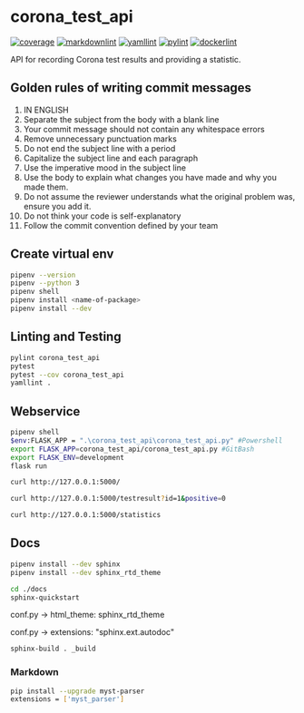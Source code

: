 # corona_test_api
[![coverage](https://gitlab.com/hs-karlsruhe/ss2021/zaan1018/corona_test_api/badges/master/coverage.svg)](https://hs-karlsruhe.gitlab.io/ss2021/zaan1018/corona_test_api/test/)
[![markdownlint](https://hs-karlsruhe.gitlab.io/ss2021/zaan1018/corona_test_api/badges/markdownlint.svg)](https://gitlab.com/hs-karlsruhe/ss2021/zaan1018/corona_test_api/commits/master)
[![yamllint](https://hs-karlsruhe.gitlab.io/ss2021/zaan1018/corona_test_api/badges/yamllint.svg)](https://gitlab.com/hs-karlsruhe/ss2021/zaan1018/corona_test_api/commits/master)
[![pylint](https://hs-karlsruhe.gitlab.io/ss2021/zaan1018/corona_test_api/badges/pylint.svg)](https://hs-karlsruhe.gitlab.io/ss2021/zaan1018/corona_test_api/lint/)
[![dockerlint](https://hs-karlsruhe.gitlab.io/ss2021/zaan1018/corona_test_api/badges/dockerlint.svg)](https://gitlab.com/hs-karlsruhe/ss2021/zaan1018/corona_test_api/commits/master)

API for recording Corona test results and providing a statistic.

## Golden rules of writing commit messages

1. IN ENGLISH
1. Separate the subject from the body with a blank line
1. Your commit message should not contain any whitespace errors
1. Remove unnecessary punctuation marks
1. Do not end the subject line with a period
1. Capitalize the subject line and each paragraph
1. Use the imperative mood in the subject line
1. Use the body to explain what changes you have made and why you made them.
1. Do not assume the reviewer understands what the original problem was, ensure you add it.
1. Do not think your code is self-explanatory
1. Follow the commit convention defined by your team

## Create virtual env
```bash
pipenv --version
pipenv --python 3
pipenv shell
pipenv install <name-of-package>
pipenv install --dev
```
## Linting and Testing
```bash
pylint corona_test_api
pytest
pytest --cov corona_test_api
yamllint .
```
## Webservice
```bash
pipenv shell
$env:FLASK_APP = ".\corona_test_api\corona_test_api.py" #Powershell
export FLASK_APP=corona_test_api/corona_test_api.py #GitBash
export FLASK_ENV=development
flask run

curl http://127.0.0.1:5000/

curl http://127.0.0.1:5000/testresult?id=1&positive=0

curl http://127.0.0.1:5000/statistics
```
## Docs
```bash
pipenv install --dev sphinx
pipenv install --dev sphinx_rtd_theme

cd ./docs
sphinx-quickstart
```
conf.py -> html_theme: sphinx_rtd_theme

conf.py -> extensions: "sphinx.ext.autodoc"
```bash
sphinx-build . _build
```
### Markdown
```bash
pip install --upgrade myst-parser
extensions = ['myst_parser']
```